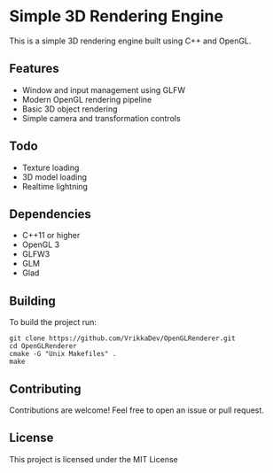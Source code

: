 # Simple 3D Rendering Engine

This is a simple 3D rendering engine built using C++ and OpenGL.
## Features
- Window and input management using GLFW
- Modern OpenGL rendering pipeline
- Basic 3D object rendering
- Simple camera and transformation controls

## Todo
- Texture loading
- 3D model loading
- Realtime lightning

## Dependencies
- C++11 or higher
- OpenGL 3
- GLFW3
- GLM
- Glad

## Building
To build the project run:

    git clone https://github.com/VrikkaDev/OpenGLRenderer.git
    cd OpenGLRenderer
    cmake -G "Unix Makefiles" .
    make
## Contributing
Contributions are welcome! Feel free to open an issue or pull request.

## License
This project is licensed under the MIT License